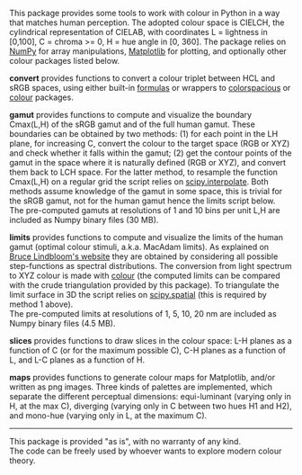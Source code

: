 This package provides some tools to work with colour in Python in a way that matches human perception. The adopted colour space is CIELCH, the cylindrical representation of CIELAB, with coordinates L = lightness in [0,100], C = chroma >= 0, H = hue angle in [0, 360].
The package relies on [NumPy](https://numpy.org) for array manipulations, [Matplotlib](https://matplotlib.org) for plotting, and optionally other colour packages listed below.

**convert** provides functions to convert a colour triplet between HCL and sRGB spaces, using either built-in [formulas](http://www.easyrgb.com/en/math.php) or wrappers to [colorspacious](https://pypi.python.org/pypi/colorspacious/) or [colour](http://colour-science.org) packages.

**gamut** provides functions to compute and visualize the boundary Cmax(L,H) of the sRGB gamut and of the full human gamut. These boundaries can be obtained by two methods: (1) for each point in the LH plane, for increasing C, convert the colour to the target space (RGB or XYZ) and check whether it falls within the gamut; (2) get the contour points of the gamut in the space where it is naturally defined (RGB or XYZ), and convert them back to LCH space. For the latter method, to resample the function Cmax(L,H) on a regular grid the script relies on [scipy.interpolate](https://docs.scipy.org/doc/scipy/reference/interpolate.html). Both methods assume knowledge of the gamut in some space, this is trivial for the sRGB gamut, not for the human gamut hence the limits script below.  
The pre-computed gamuts at resolutions of 1 and 10 bins per unit L,H are included as Numpy binary files (30 MB).

**limits** provides functions to compute and visualize the limits of the human gamut (optimal colour stimuli, a.k.a. MacAdam limits). As explained on [Bruce Lindbloom's website](http://www.brucelindbloom.com/index.html?LabGamutDisplayHelp.html) they are obtained by considering all possible step-functions as spectral distributions. The conversion from light spectrum to XYZ colour is made with [colour](http://colour-science.org) (the computed limits can be compared with the crude triangulation provided by this package). To triangulate the limit surface in 3D the script relies on [scipy.spatial](https://docs.scipy.org/doc/scipy/reference/spatial.html) (this is required by method 1 above).  
The pre-computed limits at resolutions of 1, 5, 10, 20 nm are included as Numpy binary files (4.5 MB).

**slices** provides functions to draw slices in the colour space: L-H planes as a function of C (or for the maximum possible C), C-H planes as a function of L, and L-C planes as a function of H.

**maps** provides functions to generate colour maps for Matplotlib, and/or written as png images. Three kinds of palettes are implemented, which separate the different perceptual dimensions: equi-luminant (varying only in H, at the max C), diverging (varying only in C between two hues H1 and H2), and mono-hue (varying only in L, at the maximum C).

---
This package is provided "as is", with no warranty of any kind.  
The code can be freely used by whoever wants to explore modern colour theory.
